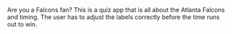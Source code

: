 Are you a Falcons fan? This is a quiz app that is all about the Atlanta Falcons and timing. The user has to adjust the labels correctly before the time runs out to win. 
